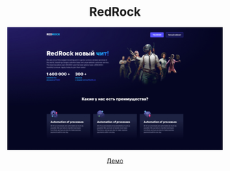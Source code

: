 <h1 align="center">RedRock</h1>
<img src="https://github.com/sergeybespyatov/RedRock/blob/main/screenshot.jpg">
<p align="center" size="32"><a href="https://sergeybespyatov.github.io/RedRock" target="_blank">Демо</a></p>
